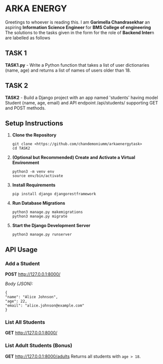 # ARKA ENERGY 
Greetings to whoever is reading this. I am **Garimella Chandrasekhar** an aspiring **Information Science Engineer** for **BMS College of engineering**
The solutions to the tasks given in the form for the role of **Backend Inter**n are labelled as follows 
## TASK 1
**TASK1.py** - Write a Python function that takes a list of user dictionaries (name, age) and returns a list of names of users older than 18.
## TASK 2
**TASK2** - Build a Django project with an app named 'students' having model Student (name, age, email) and API endpoint /api/students/ supporting GET and POST methods. 
## Setup Instructions

1. **Clone the Repository**
    ```
    git clone <https://github.com/chandemoniumm/arkaenergytask>
    cd TASK2
    ```

2. **(Optional but Recommended) Create and Activate a Virtual Environment**
    ```
    python3 -m venv env
    source env/bin/activate
    ```

3. **Install Requirements**
    ```
    pip install django djangorestframework
    ```

4. **Run Database Migrations**
    ```
    python3 manage.py makemigrations
    python3 manage.py migrate
    ```

5. **Start the Django Development Server**
    ```
    python3 manage.py runserver
    ```
## API Usage

### Add a Student

**POST**  http://127.0.0.1:8000/

*Body (JSON):*
```
{
"name": "Alice Johnson",
"age": 22,
"email": "alice.johnson@example.com"
}
```

### List All Students

**GET** http://127.0.0.1:8000/

### List Adult Students (Bonus)

**GET**  http://127.0.0.1:8000/adults 
Returns all students with `age > 18`.
